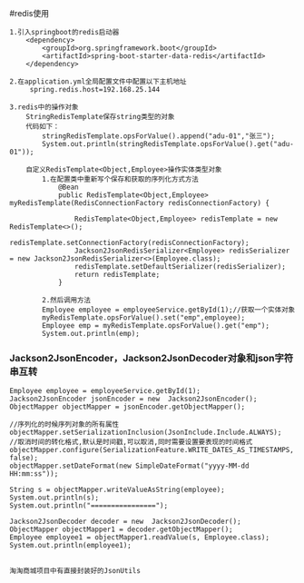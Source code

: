 #redis使用
    
    1.引入springboot的redis启动器
        <dependency>
            <groupId>org.springframework.boot</groupId>
            <artifactId>spring-boot-starter-data-redis</artifactId>
        </dependency>
        
    2.在application.yml全局配置文件中配置以下主机地址
         spring.redis.host=192.168.25.144
         
    3.redis中的操作对象
        StringRedisTemplate保存string类型的对象
        代码如下：
            stringRedisTemplate.opsForValue().append("adu-01","张三");
            System.out.println(stringRedisTemplate.opsForValue().get("adu-01"));
            
        自定义RedisTemplate<Object,Employee>操作实体类型对象
            1.在配置类中重新写个保存和获取的序列化方式方法
                @Bean
                public RedisTemplate<Object,Employee> myRedisTemplate(RedisConnectionFactory redisConnectionFactory) {
            
                    RedisTemplate<Object,Employee> redisTemplate = new RedisTemplate<>();
                    redisTemplate.setConnectionFactory(redisConnectionFactory);
                    Jackson2JsonRedisSerializer<Employee> redisSerializer = new Jackson2JsonRedisSerializer<>(Employee.class);
                    redisTemplate.setDefaultSerializer(redisSerializer);
                    return redisTemplate;
                }
                
            2.然后调用方法
            Employee employee = employeeService.getById(1);//获取一个实体对象
            myRedisTemplate.opsForValue().set("emp",employee);
            Employee emp = myRedisTemplate.opsForValue().get("emp");
            System.out.println(emp);
            
### Jackson2JsonEncoder，Jackson2JsonDecoder对象和json字符串互转

    Employee employee = employeeService.getById(1);
    Jackson2JsonEncoder jsonEncoder = new  Jackson2JsonEncoder();
    ObjectMapper objectMapper = jsonEncoder.getObjectMapper();

    //序列化的时候序列对象的所有属性
    objectMapper.setSerializationInclusion(JsonInclude.Include.ALWAYS);
    //取消时间的转化格式,默认是时间戳,可以取消,同时需要设置要表现的时间格式
    objectMapper.configure(SerializationFeature.WRITE_DATES_AS_TIMESTAMPS, false);
    objectMapper.setDateFormat(new SimpleDateFormat("yyyy-MM-dd HH:mm:ss"));

    String s = objectMapper.writeValueAsString(employee);
    System.out.println(s);
    System.out.println("================");

    Jackson2JsonDecoder decoder = new  Jackson2JsonDecoder();
    ObjectMapper objectMapper1 = decoder.getObjectMapper();
    Employee employee1 = objectMapper1.readValue(s, Employee.class);
    System.out.println(employee1);
       
       
    淘淘商城项目中有直接封装好的JsonUtils 